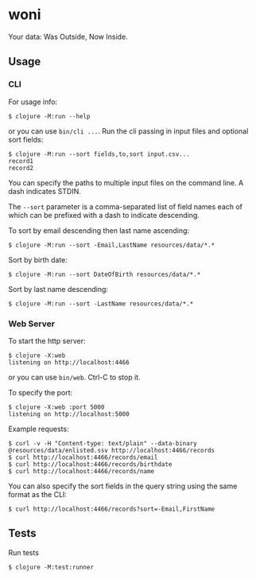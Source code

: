 # woni

Your data: Was Outside, Now Inside.


## Usage

### CLI

For usage info:

    $ clojure -M:run --help

or you can use `bin/cli ...`.
Run the cli passing in input files and optional sort fields:

    $ clojure -M:run --sort fields,to,sort input.csv...
    record1
    record2

You can specify the paths to multiple input files on the command line.
A dash indicates STDIN.

The `--sort` parameter is a comma-separated list of field names
each of which can be prefixed with a dash to indicate descending.

To sort by email descending then last name ascending:

    $ clojure -M:run --sort -Email,LastName resources/data/*.*

Sort by birth date:

    $ clojure -M:run --sort DateOfBirth resources/data/*.*

Sort by last name descending:

    $ clojure -M:run --sort -LastName resources/data/*.*

### Web Server

To start the http server:

    $ clojure -X:web
    listening on http://localhost:4466

or you can use `bin/web`.
Ctrl-C to stop it.

To specify the port:

    $ clojure -X:web :port 5000
    listening on http://localhost:5000

Example requests:

    $ curl -v -H "Content-type: text/plain" --data-binary @resources/data/enlisted.ssv http://localhost:4466/records
    $ curl http://localhost:4466/records/email
    $ curl http://localhost:4466/records/birthdate
    $ curl http://localhost:4466/records/name

You can also specify the sort fields in the query string using the same format as the CLI:

    $ curl http://localhost:4466/records?sort=-Email,FirstName


## Tests

Run tests

    $ clojure -M:test:runner

